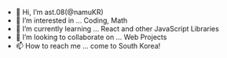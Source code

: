 - 👋 Hi, I’m ast.08(@namuKR)
- 👀 I’m interested in ... Coding, Math
- 🌱 I’m currently learning ... React and other JavaScript Libraries
- 💞️ I’m looking to collaborate on ... Web Projects
- 📫 How to reach me ... come to South Korea!

<!---
namuKR/namuKR is a ✨ special ✨ repository because its `README.md` (this file) appears on your GitHub profile.
You can click the Preview link to take a look at your changes.
--->
